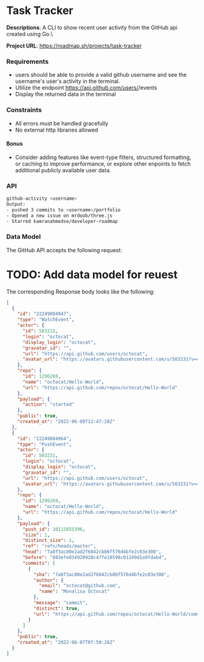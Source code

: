 # Task Tracker

**Descriptions**: A CLI to show recent user activity from the GitHub api created using Go.\

**Project URL**: https://roadmap.sh/projects/task-tracker

### Requirements

- users should be able to provide a valid github username and see the username's user's activity in the terminal.
- Utilize the endpoint https://api.github.com/users/<username>/events
- Display the returned data in the terminal

### Constraints

- All errors must be handled gracefully
- No external http libraries allowed

#### Bonus ####

- Consider adding features like event-type filters, structured formatting, or caching to improve performance, or explore other enpoints to fetch additional publicly available user data.

### API

```bash
github-activity <username>
Output:
- pushed 3 commits to <username>/portfolio
- Opened a new issue on mrdoob/three.js
- Starred kamranahmedse/developer-roadmap
```

### Data Model

The GitHub API accepts the following request:

# TODO: Add data model for reuest #

The corresponding Response body looks like the following:

```json
[
  {
    "id": "22249084947",
    "type": "WatchEvent",
    "actor": {
      "id": 583231,
      "login": "octocat",
      "display_login": "octocat",
      "gravatar_id": "",
      "url": "https://api.github.com/users/octocat",
      "avatar_url": "https://avatars.githubusercontent.com/u/583231?v=4"
    },
    "repo": {
      "id": 1296269,
      "name": "octocat/Hello-World",
      "url": "https://api.github.com/repos/octocat/Hello-World"
    },
    "payload": {
      "action": "started"
    },
    "public": true,
    "created_at": "2022-06-09T12:47:28Z"
  },
  {
    "id": "22249084964",
    "type": "PushEvent",
    "actor": {
      "id": 583231,
      "login": "octocat",
      "display_login": "octocat",
      "gravatar_id": "",
      "url": "https://api.github.com/users/octocat",
      "avatar_url": "https://avatars.githubusercontent.com/u/583231?v=4"
    },
    "repo": {
      "id": 1296269,
      "name": "octocat/Hello-World",
      "url": "https://api.github.com/repos/octocat/Hello-World"
    },
    "payload": {
      "push_id": 10115855396,
      "size": 1,
      "distinct_size": 1,
      "ref": "refs/heads/master",
      "head": "7a8f3ac80e2ad2f6842cb86f576d4bfe2c03e300",
      "before": "883efe034920928c47fe18598c01249d1a9fdabd",
      "commits": [
        {
          "sha": "7a8f3ac80e2ad2f6842cb86f576d4bfe2c03e300",
          "author": {
            "email": "octocat@github.com",
            "name": "Monalisa Octocat"
          },
          "message": "commit",
          "distinct": true,
          "url": "https://api.github.com/repos/octocat/Hello-World/commits/7a8f3ac80e2ad2f6842cb86f576d4bfe2c03e300"
        }
      ]
    },
    "public": true,
    "created_at": "2022-06-07T07:50:26Z"
  }
]
```

